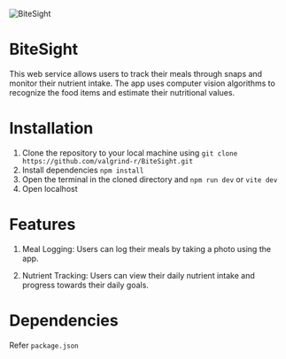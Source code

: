 ![BiteSight](https://github.com/valgrind-r/BiteSight/blob/main/src/assets/logonobg.png)

# BiteSight

This web service allows users to track their meals through snaps and monitor their nutrient intake. The app uses computer vision algorithms to recognize the food items and estimate their nutritional values.

# Installation

1. Clone the repository to your local machine using ```git clone https://github.com/valgrind-r/BiteSight.git```
2. Install dependencies ```npm install```
3. Open the terminal in the cloned directory and ```npm run dev``` or ```vite dev```
4. Open localhost

# Features

1. Meal Logging: Users can log their meals by taking a photo using the app.

2. Nutrient Tracking: Users can view their daily nutrient intake and progress towards their daily goals.

# Dependencies

Refer ```package.json```
